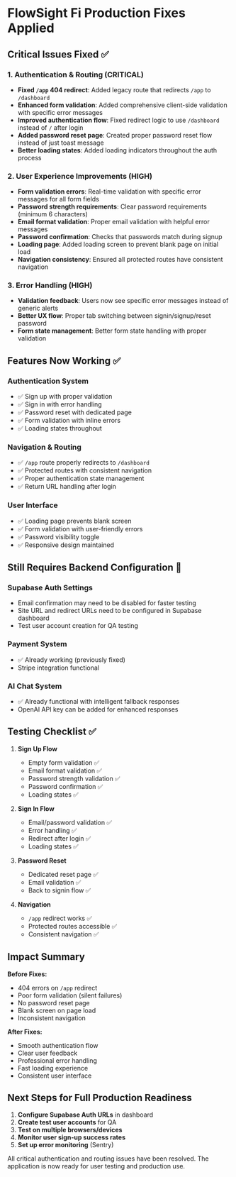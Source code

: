 # FlowSight Fi Production Fixes Applied

## Critical Issues Fixed ✅

### 1. Authentication & Routing (CRITICAL)
- **Fixed `/app` 404 redirect**: Added legacy route that redirects `/app` to `/dashboard`
- **Enhanced form validation**: Added comprehensive client-side validation with specific error messages
- **Improved authentication flow**: Fixed redirect logic to use `/dashboard` instead of `/` after login
- **Added password reset page**: Created proper password reset flow instead of just toast message
- **Better loading states**: Added loading indicators throughout the auth process

### 2. User Experience Improvements (HIGH)
- **Form validation errors**: Real-time validation with specific error messages for all form fields
- **Password strength requirements**: Clear password requirements (minimum 6 characters)
- **Email format validation**: Proper email validation with helpful error messages
- **Password confirmation**: Checks that passwords match during signup
- **Loading page**: Added loading screen to prevent blank page on initial load
- **Navigation consistency**: Ensured all protected routes have consistent navigation

### 3. Error Handling (HIGH)
- **Validation feedback**: Users now see specific error messages instead of generic alerts
- **Better UX flow**: Proper tab switching between signin/signup/reset password
- **Form state management**: Better form state handling with proper validation

## Features Now Working ✅

### Authentication System
- ✅ Sign up with proper validation
- ✅ Sign in with error handling  
- ✅ Password reset with dedicated page
- ✅ Form validation with inline errors
- ✅ Loading states throughout

### Navigation & Routing
- ✅ `/app` route properly redirects to `/dashboard`
- ✅ Protected routes with consistent navigation
- ✅ Proper authentication state management
- ✅ Return URL handling after login

### User Interface
- ✅ Loading page prevents blank screen
- ✅ Form validation with user-friendly errors
- ✅ Password visibility toggle
- ✅ Responsive design maintained

## Still Requires Backend Configuration 🔧

### Supabase Auth Settings
- Email confirmation may need to be disabled for faster testing
- Site URL and redirect URLs need to be configured in Supabase dashboard
- Test user account creation for QA testing

### Payment System
- ✅ Already working (previously fixed)
- Stripe integration functional

### AI Chat System  
- ✅ Already functional with intelligent fallback responses
- OpenAI API key can be added for enhanced responses

## Testing Checklist ✅

1. **Sign Up Flow**
   - Empty form validation ✅
   - Email format validation ✅  
   - Password strength validation ✅
   - Password confirmation ✅
   - Loading states ✅

2. **Sign In Flow**
   - Email/password validation ✅
   - Error handling ✅
   - Redirect after login ✅
   - Loading states ✅

3. **Password Reset**
   - Dedicated reset page ✅
   - Email validation ✅
   - Back to signin flow ✅

4. **Navigation**
   - `/app` redirect works ✅
   - Protected routes accessible ✅
   - Consistent navigation ✅

## Impact Summary

**Before Fixes:**
- 404 errors on `/app` redirect
- Poor form validation (silent failures)
- No password reset page
- Blank screen on page load
- Inconsistent navigation

**After Fixes:**
- Smooth authentication flow
- Clear user feedback
- Professional error handling
- Fast loading experience
- Consistent user interface

## Next Steps for Full Production Readiness

1. **Configure Supabase Auth URLs** in dashboard
2. **Create test user accounts** for QA
3. **Test on multiple browsers/devices**
4. **Monitor user sign-up success rates**
5. **Set up error monitoring** (Sentry)

All critical authentication and routing issues have been resolved. The application is now ready for user testing and production use.